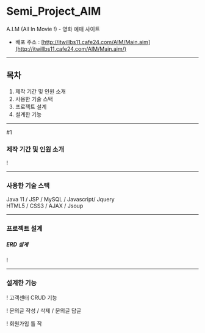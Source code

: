 # Semi_Project_AIM
A.I.M (All In Movie !) - 영화 예매 사이트

- 배포 주소 : [http://itwillbs11.cafe24.com/AIM/Main.aim](http://itwillbs11.cafe24.com/AIM/Main.aim/)
****
## 목차
1. 제작 기간 및 인원 소개
2. 사용한 기술 스택
3. 프로젝트 설계
4. 설계한 기능

****
#1 
### 제작 기간 및 인원 소개

!

****

### 사용한 기술 스택
Java 11 / JSP / MySQL / Javascript/ Jquery <br>
HTML5 / CSS3 / AJAX / Jsoup <br>

****

### 프로젝트 설계

##### ERD 설계
!

****

### 설계한 기능

!
고객센터 CRUD 기능

!
문의글 작성 / 삭제 / 문의글 답글

!
회원가입 틀 작
